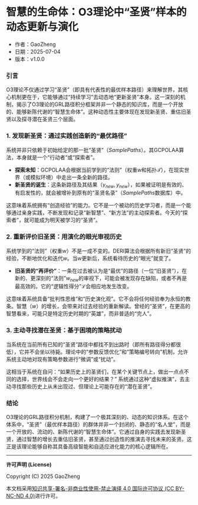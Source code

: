 # **智慧的生命体：O3理论中“圣贤”样本的动态更新与演化**

- 作者：GaoZheng
- 日期：2025-07-04
- 版本：v1.0.0

### 引言
O3理论不仅通过学习“圣贤”（即具有代表性的最优样本路径）来理解世界，其核心机制更在于，它能够通过“持续学习”去动态地“更新圣贤”本身。这一深刻的机制，揭示了O3理论的GRL路径积分框架并非一个静态的知识库，而是一个开放的、能够新陈代谢的“智慧生命体”。这种动态性主要体现在发现新圣贤、重估旧圣贤以及探寻潜在圣贤三个层面。

### 1. 发现新圣贤：通过实践创造新的“最优路径”
系统并非只依赖于初始给定的那一批“圣贤”（$SamplePaths$）。其GCPOLAA算法，本身就是一个“行动者”或“探索者”。

* **探索未知**：GCPOLAA会根据当前学到的“法则”（权重$w$和拓扑$\mathcal{T}$），在现实世界（或模拟环境）中走出一条全新的路径。
* **新圣贤的诞生**：这条新路径及其结果（$\gamma_{new}, y_{new}$），如果被证明是有效的、有启发性的，就会被增补到原有的“圣贤名录”（$SamplePaths$数据库）中。

这意味着系统拥有“创造经验”的能力。它不是一个被动的历史学习者，而是一个能够通过亲身实践，不断发现和记录“新智慧”、“新方法”的主动探索者。今天的“探索者”，就可能成为明天被学习的“圣贤”。

### 2. 重新评价旧圣贤：用演化的眼光审视历史
系统学到的“法则”（权重$w$）不是一成不变的。DERI算法会根据所有新旧“圣贤”的经验，不断地优化和迭代$w$。当$w$更新后，系统看待历史的“眼光”就变了。

* **旧圣贤的“再评价”**：一条在过去被认为是“最优”的路径（一位“旧圣贤”），在新的、更深刻的“法则”$w_{new}$的审视下，可能会被发现存在缺陷，或者不再是最高效的。它的“逻辑性得分”$\mathcal{L}$会相应地发生改变。

这意味着系统具备“批判性思维”和“历史演化观”。它不会将任何经验奉为永恒的教条。智慧（$w$）的增长，会带来对过去经验的重新解读。曾经的“圣贤”，在更高的智慧看来，可能只是特定历史时期的“英雄”，而非普适的“完人”。

### 3. 主动寻找潜在圣贤：基于困境的策略扰动
当系统在当前所有已知的“圣贤”路径中都找不到出路时（即所有路径得分都很低），它并不会坐以待毙。理论中的“参数反馈优化”和“策略编号转向”机制，允许系统主动地对现有策略参数进行“微调”或“扰动”。

这相当于系统在自问：“如果历史上的圣贤们，在某个关键节点上，做出一点点不同的选择，世界线会不会走向一个更好的结果？” 系统通过这种“虚拟推演”，去主动寻找那些历史上从未出现过、但理论上可能存在的“潜在圣贤”。

### 结论
O3理论的GRL路径积分机制，构建了一个极其深刻的、动态的知识体系。在这个体系中，“圣贤”（最优样本路径）的群体并非一个封闭的、静态的“名人堂”，而是一个开放的、流动的、新陈代谢的“智慧生命体”。它通过自身的实践去发现新圣贤，通过智慧的增长去重估旧圣贤，甚至通过创造性的推演去寻找未来的圣贤。这正是该理论能够自称其具备高级智能和自适应进化能力的核心逻辑所在。

---

**许可声明 (License)**

Copyright (C) 2025 GaoZheng 

本文档采用[知识共享-署名-非商业性使用-禁止演绎 4.0 国际许可协议 (CC BY-NC-ND 4.0)](https://creativecommons.org/licenses/by-nc-nd/4.0/deed.zh-Hans)进行许可。
